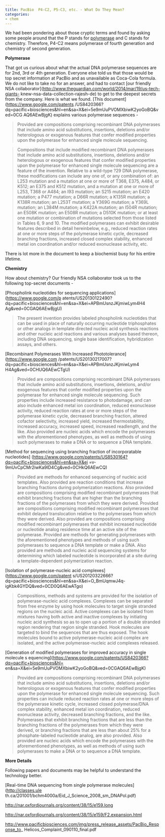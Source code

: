 ```yaml
---
title: PacBio  P4-C2, P5-C3, etc. - What Do They Mean?
categories:
- chem
---
```

We had been pondering about those cryptic terms and found by asking some
people around that the P stands for
[polymerase](http://en.wikipedia.org/wiki/%CE%A629_DNA_polymerase) and C
stands for chemistry. Therefore, P4-C2 means polymerase of fourth generation
and chemistry of second generation.
<!--more-->

**Polymerase**

That got us curious about what the actual DNA polymerase sequences are for
2nd, 3rd or 4th generation. Everyone else told us that those would be top
secret information at PacBio and as unavailable as Coca-Cola formula. We do
not like to take no for an answer, and had to contact [our friendly NSA
collaborator](http://www.theguardian.com/world/2014/mar/19/us-tech-giants-
knew-nsa-data-collection-rajesh-de) to get to the deepest secrets from the
company. Here is what we found. [This document](https://www.google.com/patents
/US8420366?dq=pacific+biosciences&hl=en&sa=X&ei=5e9mUuPVOMXbiwK2yoGoBQ&ved=0CG
AQ6AEwBjgK) explains various polymerase sequences -

> Provided are compositions comprising recombinant DNA polymerases that
include amino acid substitutions, insertions, deletions and/or heterologous or
exogenous features that confer modified properties upon the polymerase for
enhanced single molecule sequencing.

> Compositions that include modified recombinant DNA polymerases that include
amino acid substitutions, insertions, deletions and/or heterologous or
exogenous features that confer modified properties upon the polymerase for
enhanced single molecule sequencing are a feature of the invention. Relative
to a wild-type ?29 DNA polymerase, these modifications can include any one of,
or any combination of: an L253 mutation and a mutation at one or more of T368,
E375, A484, or K512; an E375 and K512 mutation, and a mutation at one or more
of L253, T368 or A484; an I93 mutation; an S215 mutation; an E420 mutation; a
P477 mutation; a D66R mutation; a K135R mutation; a K138R mutation; an L253T
mutation; a Y369G mutation; a Y369L mutation; an L384M mutation; a K422A
mutation; an I504R mutation; an E508K mutation; an E508R mutation; a D510K
mutation; or at least one mutation or combination of mutations selected from
those listed in Tables 6, 9 and 10. The modified polymerases can exhibit
desirable features described in detail hereinbelow, e.g., reduced reaction
rates at one or more steps of the polymerase kinetic cycle, decreased
branching fractions, increased closed complex stability, enhanced metal ion
coordination and/or reduced exonuclease activity, etc.

There is lot more in the document to keep a biochemist busy for his entire
lifetime.

**Chemistry**

How about chemistry? Our friendly NSA collaborator took us to the following
top-secret documents -

[Phospholink nucleotides for sequencing applications](https://www.google.com/p
atents/US20130122490?dq=pacific+biosciences&hl=en&sa=X&ei=APBmUsnzJKjmiwLym4H4
Ag&ved=0CGAQ6AEwBjgU)

> The present invention provides labeled phospholink nucleotides that can be
used in place of naturally occurring nucleotide triphosphates or other analogs
in template directed nucleic acid synthesis reactions and other nucleic acid
reactions and various analyses based thereon, including DNA sequencing, single
base identification, hybridization assays, and others.

[Recombinant Polymerases With Increased Phototolerance](https://www.google.com
/patents/US20130217007?dq=pacific+biosciences&hl=en&sa=X&ei=APBmUsnzJKjmiwLym4
H4Ag&ved=0CHUQ6AEwCTgU)

> Provided are compositions comprising recombinant DNA polymerases that
include amino acid substitutions, insertions, deletions, and/or exogenous
features that confer modified properties upon the polymerase for enhanced
single molecule sequencing. Such properties include increased resistance to
photodamage, and can also include enhanced metal ion coordination, reduced
exonuclease activity, reduced reaction rates at one or more steps of the
polymerase kinetic cycle, decreased branching fraction, altered cofactor
selectivity, increased yield, increased thermostability, increased accuracy,
increased speed, increased readlength, and the like. Also provided are nucleic
acids which encode the polymerases with the aforementioned phenotypes, as well
as methods of using such polymerases to make a DNA or to sequence a DNA
template.

[Method for sequencing using branching fraction of incorporatable nucleotides]
(https://www.google.com/patents/US8530164?dq=pacific+biosciences&hl=en&sa=X&ei
=v-9mUvCpCMr2iwKa9ID4Cg&ved=0CHkQ6AEwCQ)

> Provided are methods for enhanced sequencing of nucleic acid templates. Also
provided are reaction conditions that increase branching fractions during
polymerization reactions. Also provided are compositions comprising modified
recombinant polymerases that exhibit branching fractions that are higher than
the branching fractions of the polymerases from which they were derived.
Provided are compositions comprising modified recombinant polymerases that
exhibit delayed translocation relative to the polymerases from which they were
derived. Also provided are compositions comprising modified recombinant
polymerases that exhibit increased nucleotide or nucleotide analog residence
time at an active site of the polymerase. Provided are methods for generating
polymerases with the aforementioned phenotypes and methods of using such
polymerases to sequence a DNA template or make a DNA. Also provided are
methods and nucleic acid sequencing systems for determining which labeled
nucleotide is incorporated at a site during a template-dependent
polymerization reaction.

[Isolation of polymerase-nucleic acid complexes](https://www.google.com/patent
s/US20120322666?dq=pacific+biosciences&hl=en&sa=X&ei=O_BmUqmwJ4q-
igKbk4GYDQ&ved=0CD0Q6AEwATgo)

> Compositions, methods and systems are provided for the isolation of
polymerase-nucleic acid complexes. Complexes can be separated from free enzyme
by using hook molecules to target single stranded regions on the nucleic acid.
Active complexes can be isolated from mixtures having both active and inactive
complexes by initiating nucleic acid synthesis so as to open up a portion of a
double stranded region rendering that region single stranded. Hook molecules
are targeted to bind the sequences that are thus exposed. The hook molecules
bound to active polymerase-nucleic acid complex are isolated, and the active
polymerase-nucleic acid complexes released.

[Generation of modified polymerases for improved accuracy in single molecule s
equencing](https://www.google.com/patents/US8420366?dq=pacific+biosciences&hl=
en&sa=X&ei=5e9mUuPVOMXbiwK2yoGoBQ&ved=0CGAQ6AEwBjgK)

> Provided are compositions comprising recombinant DNA polymerases that
include amino acid substitutions, insertions, deletions and/or heterologous or
exogenous features that confer modified properties upon the polymerase for
enhanced single molecule sequencing. Such properties can include reduced
reaction rates at one or more steps of the polymerase kinetic cycle, increased
closed polymerase/DNA complex stability, enhanced metal ion coordination,
reduced exonuclease activity, decreased branching fractions, and the like.
Polymerases that exhibit branching fractions that are less than the branching
fractions of the polymerases from which they were derived, or branching
fractions that are less than about 25% for a phosphate-labeled nucleotide
analog, are also provided. Also provided are nucleic acids which encode the
polymerases with the aforementioned phenotypes, as well as methods of using
such polymerases to make a DNA or to sequence a DNA template.

**More Details**

Following papers and documents may be helpful to understand the technology
better.

[Real-time DNA sequencing from single polymerase molecules](http://classes.ule
th.ca/201001/bchm4000a/Eid_J_Science_2008_sm_DNAPol.pdf)

http://nar.oxfordjournals.org/content/38/15/e159.long

http://nar.oxfordjournals.org/content/38/15/e159/F2.expansion.html

http://www.pacificbiosciences.com/img/press_release_assets/PacBio_Response_to_
Helicos_Complaint_090110_final.pdf


